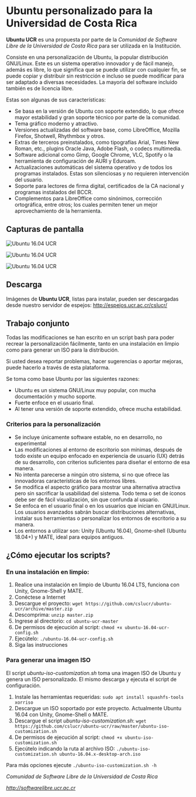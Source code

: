 # Ubuntu personalizado para la Universidad de Costa Rica

**Ubuntu UCR** es una propuesta por parte de la *Comunidad de Software Libre de la Universidad de Costa Rica* para ser utilizada en la Institución.

Consiste en una personalización de Ubuntu, la popular distribución GNU/Linux. Este es un sistema operativo innovador y de fácil manejo, además es libre, lo que significa que se puede utilizar con cualquier fin, se puede copiar y distribuir sin restricción e incluso se puede modificar para ser adaptado a diversas necesidades. La mayoría del software incluido también es de licencia libre.

Estas son algunas de sus características:

- Se basa en la versión de Ubuntu con soporte extendido, lo que ofrece mayor estabilidad y gran soporte técnico por parte de la comunidad.
- Tema gráfico moderno y atractivo.
- Versiones actualizadas del software base, como LibreOffice, Mozilla Firefox, Shotwell, Rhythmbox y otros.
- Extras de terceros preinstalados, como tipografías Arial, Times New Roman, etc., plugins Oracle Java, Adobe Flash, o codecs multimedia.
- Software adicional como Gimp, Google Chrome, VLC, Spotify o la herramienta de configuración de AURI y Eduroam.
- Actualizaciones automáticas del sistema operativo y de todos los programas instalados. Estas son silenciosas y no requieren intervención del usuario.
- Soporte para lectores de firma digital, certificados de la CA nacional y programas instalados del BCCR.
- Complementos para LibreOffice como sinónimos, corrección ortográfica, entre otros; los cuales permiten tener un mejor aprovechamiento de la herramienta.

## Capturas de pantalla

![Ubuntu 16.04 UCR](https://raw.githubusercontent.com/cslucr/ubuntu-ucr/master/screenshot-1.png)

![Ubuntu 16.04 UCR](https://raw.githubusercontent.com/cslucr/ubuntu-ucr/master/screenshot-2.png)

![Ubuntu 16.04 UCR](https://raw.githubusercontent.com/cslucr/ubuntu-ucr/master/screenshot-3.png)


## Descarga

Imágenes de **Ubuntu UCR**, listas para instalar, pueden ser descargadas desde nuestro servidor de espejos:
http://espejos.ucr.ac.cr/cslucr/


## Trabajo conjunto

Todas las modificaciones se han escrito en un script bash para poder recrear la personalización fácilmente, tanto en una instalación en limpio como para generar un ISO para la distribución.

Si usted desea reportar problemas, hacer sugerencias o aportar mejoras, puede hacerlo a través de esta plataforma.

Se toma como base Ubuntu por las siguientes razones:

- Ubuntu es un sistema GNU/Linux muy popular, con mucha documentación y mucho soporte.
- Fuerte enfoce en el usuario final.
- Al tener una versión de soporte extendido, ofrece mucha estabilidad.

### Criterios para la personalización

- Se incluye únicamente software estable, no en desarrollo, no experimental
- Las modificaciones al entorno de escritorio son mínimas, después de todo existe un equipo enfocado en experiencia de usuario (UX) detrás de su desarrollo, con criterios suficientes para diseñar el entorno de esa manera.
- No intenta parecerse a ningún otro sistema, si no que ofrece las innovadoras características de los entornos libres.
- Se modifica el aspecto gráfico para mostrar una alternativa atractiva pero sin sacrificar la usabilidad del sistema. Todo tema o set de íconos debe ser de fácil visualización, sin que confunda al usuario.
- Se enfoca en el usuario final o en los usuarios que inician en GNU/Linux. Los usuarios avanzados sabrán buscar distribuciones alternativas, instalar sus herramientas o personalizar los entornos de escritorio a su manera.
- Los entornos a utilizar son: Unity (Ubuntu 16.04), Gnome-shell (Ubuntu 18.04+) y MATE, ideal para equipos antiguos.


## ¿Cómo ejecutar los scripts?

### En una instalación en limpio:

1. Realice una instalación en limpio de Ubuntu 16.04 LTS, funciona con Unity, Gnome-Shell y MATE.
2. Conéctese a Internet
3. Descargue el proyecto: `wget https://github.com/cslucr/ubuntu-ucr/archive/master.zip`
4. Descomprima: `unzip master.zip`
5. Ingrese al directorio: `cd ubuntu-ucr-master`
6. De permisos de ejecución al script: `chmod +x ubuntu-16.04-ucr-config.sh`
7. Ejecútelo: `./ubuntu-16.04-ucr-config.sh`
8. Siga las instrucciones

### Para generar una imagen ISO

El script *ubuntu-iso-customization.sh* toma una imagen ISO de Ubuntu y genera un ISO personalizado. El mismo descarga y ejecuta el script de configuración.
1. Instale las herramientas requeridas: `sudo apt install squashfs-tools xorriso`
2. Descargue un ISO soportado por este proyecto. Actualmente Ubuntu 16.04 con Unity, Gnome-Shell o MATE.
3. Descargue el script *ubuntu-iso-customization.sh*: `wget https://github.com/cslucr/ubuntu-ucr/raw/master/ubuntu-iso-customization.sh`
3. De permisos de ejecución al script: `chmod +x ubuntu-iso-customization.sh`
4. Ejecútelo indicando la ruta al archivo ISO: `./ubuntu-iso-customization.sh ubuntu-16.04.x-desktop-arch.iso`

Para más opciones ejecute `./ubuntu-iso-customization.sh -h`

*Comunidad de Software Libre de la Universidad de Costa Rica*

*http://softwarelibre.ucr.ac.cr*
